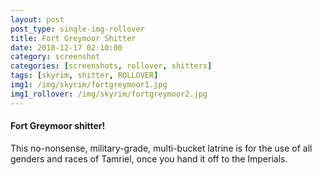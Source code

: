 ```yaml
---
layout: post
post_type: single-img-rollover
title: Fort Greymoor Shitter
date: 2018-12-17 02:10:00
category: screenshot
categories: [screenshots, rollover, shitters]
tags: [skyrim, shitter, ROLLOVER]
img1: /img/skyrim/fortgreymoor1.jpg
img1_rollover: /img/skyrim/fortgreymoor2.jpg
---
```

#### Fort Greymoor shitter!

This no-nonsense, military-grade, multi-bucket latrine is for the use of all genders and races of Tamriel, once you hand it off to the Imperials.
